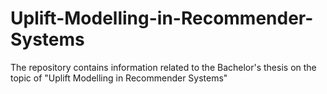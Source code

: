 # Uplift-Modelling-in-Recommender-Systems
The repository contains information related to the Bachelor's thesis on the topic of "Uplift Modelling in Recommender Systems"

